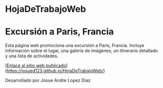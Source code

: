 # HojaDeTrabajoWeb
# Excursión a Paris, Francia

Esta página web promociona una excursión a Paris, Francia. Incluye información sobre el lugar, una galería de imágenes, un itinerario detallado y una lista de actividades.

[[Enlace al sitio web publicado](URL_DEL_SITIO_WEB)](https://josued123.github.io/HojaDeTrabajoWeb/)

Desarrollado por Josue Andre Lopez Diaz 
